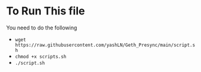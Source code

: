 # To Run This file 

You need to do the following 

- `wget https://raw.githubusercontent.com/yashLN/Geth_Presync/main/script.sh`
- `chmod +x scripts.sh`
- `./script.sh`
